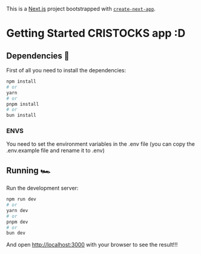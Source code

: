 This is a [Next.js](https://nextjs.org) project bootstrapped with [`create-next-app`](https://nextjs.org/docs/app/api-reference/cli/create-next-app).

# Getting Started CRISTOCKS app :D

## Dependencies 🥡
First of all you need to install the dependencies:

```bash
npm install
# or
yarn
# or
pnpm install
# or
bun install
```
### ENVS
You need to set the environment variables in the .env file (you can copy the .env.example file and rename it to .env)

## Running 🏎️
Run the development server:

```bash
npm run dev
# or
yarn dev
# or
pnpm dev
# or
bun dev
```

And open [http://localhost:3000](http://localhost:3000) with your browser to see the result!!!
